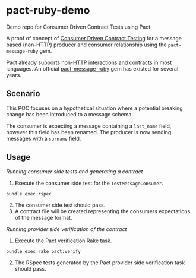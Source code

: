 # pact-ruby-demo
Demo repo for Consumer Driven Contract Tests using Pact 

A proof of concept of [Consumer Driven Contract Testing](https://pactflow.io/what-is-consumer-driven-contract-testing/) for a message based (non-HTTP) producer and consumer relationship using the `pact-message-ruby` gem.

Pact already supports [non-HTTP interactions and contracts](https://docs.pact.io/getting_started/how_pact_works#non-http-testing-message-pact) in most languages. An official [pact-message-ruby](https://github.com/pact-foundation/pact-message-ruby) gem has existed for several years.

## Scenario

This POC focuses on a hypothetical situation where a potential breaking change has been introduced to a message schema.

The consumer is expecting a message containing a `last_name` field, however this field has been renamed. The producer is now sending messages with a `surname` field.

## Usage

_Running consumer side tests and generating a contract_

1. Execute the consumer side test for the `TestMessageConsumer`.

`bundle exec rspec`

2. The consumer side test should pass.
3. A contract file will be created representing the consumers expectations of the message format.

_Running provider side verification of the contract_

1. Execute the Pact verification Rake task.

`bundle exec rake pact:verify`

2. The RSpec tests generated by the Pact provider side verification task should pass.
